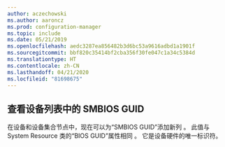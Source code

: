 ```yaml
---
author: aczechowski
ms.author: aaroncz
ms.prod: configuration-manager
ms.topic: include
ms.date: 05/21/2019
ms.openlocfilehash: aedc3287ea856482b3d6bc53a9616adbd1a1901f
ms.sourcegitcommit: bbf820c35414bf2cba356f30fe047c1a34c5384d
ms.translationtype: HT
ms.contentlocale: zh-CN
ms.lasthandoff: 04/21/2020
ms.locfileid: "81698675"
---
```

## <a name="view-smbios-guid-in-device-lists"></a><a name="bkmk_smbios"></a> 查看设备列表中的 SMBIOS GUID

<!--4526580-->

在设备和设备集合节点中，现在可以为“SMBIOS GUID”添加新列  。 此值与 System Resource 类的“BIOS GUID”属性相同  。 它是设备硬件的唯一标识符。
